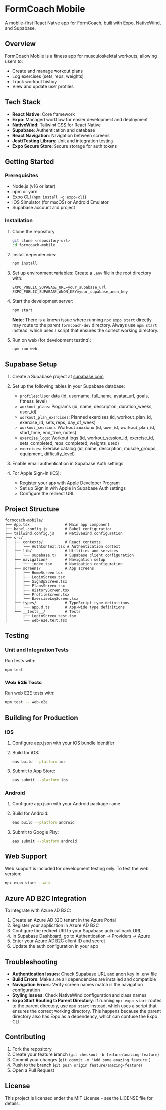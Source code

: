 # FormCoach Mobile

A mobile-first React Native app for FormCoach, built with Expo, NativeWind, and Supabase.

## Overview

FormCoach Mobile is a fitness app for musculoskeletal workouts, allowing users to:
- Create and manage workout plans
- Log exercises (sets, reps, weights)
- Track workout history
- View and update user profiles

## Tech Stack

- **React Native**: Core framework
- **Expo**: Managed workflow for easier development and deployment
- **NativeWind**: Tailwind CSS for React Native
- **Supabase**: Authentication and database
- **React Navigation**: Navigation between screens
- **Jest/Testing Library**: Unit and integration testing
- **Expo Secure Store**: Secure storage for auth tokens

## Getting Started

### Prerequisites

- Node.js (v16 or later)
- npm or yarn
- Expo CLI (`npm install -g expo-cli`)
- iOS Simulator (for macOS) or Android Emulator
- Supabase account and project

### Installation

1. Clone the repository:
   ```bash
   git clone <repository-url>
   cd formcoach-mobile
   ```

2. Install dependencies:
   ```bash
   npm install
   ```

3. Set up environment variables:
   Create a `.env` file in the root directory with:
   ```
   EXPO_PUBLIC_SUPABASE_URL=your_supabase_url
   EXPO_PUBLIC_SUPABASE_ANON_KEY=your_supabase_anon_key
   ```

4. Start the development server:
   ```bash
   npm start
   ```

   **Note**: There is a known issue where running `npx expo start` directly may route to the parent `formcoach-dev` directory. Always use `npm start` instead, which uses a script that ensures the correct working directory.

5. Run on web (for development testing):
   ```bash
   npm run web
   ```

## Supabase Setup

1. Create a Supabase project at [supabase.com](https://supabase.com)
2. Set up the following tables in your Supabase database:
   - `profiles`: User data (id, username, full_name, avatar_url, goals, fitness_level)
   - `workout_plans`: Programs (id, name, description, duration_weeks, user_id)
   - `workout_plan_exercises`: Planned exercises (id, workout_plan_id, exercise_id, sets, reps, day_of_week)
   - `workout_sessions`: Workout sessions (id, user_id, workout_plan_id, start_time, end_time, notes)
   - `exercise_logs`: Workout logs (id, workout_session_id, exercise_id, sets_completed, reps_completed, weights_used)
   - `exercises`: Exercise catalog (id, name, description, muscle_groups, equipment, difficulty_level)

3. Enable email authentication in Supabase Auth settings

4. For Apple Sign-In (iOS):
   - Register your app with Apple Developer Program
   - Set up Sign in with Apple in Supabase Auth settings
   - Configure the redirect URL

## Project Structure

```
formcoach-mobile/
├── App.tsx                # Main app component
├── babel.config.js        # Babel configuration
├── tailwind.config.js     # NativeWind configuration
├── src/
│   ├── contexts/          # React contexts
│   │   └── AuthContext.tsx # Authentication context
│   ├── lib/               # Utilities and services
│   │   └── supabase.ts    # Supabase client configuration
│   ├── navigation/        # Navigation setup
│   │   └── index.tsx      # Navigation configuration
│   ├── screens/           # App screens
│   │   ├── HomeScreen.tsx
│   │   ├── LoginScreen.tsx
│   │   ├── SignUpScreen.tsx
│   │   ├── PlansScreen.tsx
│   │   ├── HistoryScreen.tsx
│   │   ├── ProfileScreen.tsx
│   │   └── ExerciseLogScreen.tsx
│   ├── types/             # TypeScript type definitions
│   │   └── app.d.ts       # App-wide type definitions
│   └── __tests__/         # Tests
│       ├── LoginScreen.test.tsx
│       └── web-e2e.test.tsx
```

## Testing

### Unit and Integration Tests

Run tests with:
```bash
npm test
```

### Web E2E Tests

Run web E2E tests with:
```bash
npm test -- web-e2e
```

## Building for Production

### iOS

1. Configure app.json with your iOS bundle identifier
2. Build for iOS:
   ```bash
   eas build --platform ios
   ```

3. Submit to App Store:
   ```bash
   eas submit --platform ios
   ```

### Android

1. Configure app.json with your Android package name
2. Build for Android:
   ```bash
   eas build --platform android
   ```

3. Submit to Google Play:
   ```bash
   eas submit --platform android
   ```

## Web Support

Web support is included for development testing only. To test the web version:

```bash
npx expo start --web
```

## Azure AD B2C Integration

To integrate with Azure AD B2C:

1. Create an Azure AD B2C tenant in the Azure Portal
2. Register your application in Azure AD B2C
3. Configure the redirect URI to your Supabase auth callback URL
4. In Supabase Dashboard, go to Authentication → Providers → Azure
5. Enter your Azure AD B2C client ID and secret
6. Update the auth configuration in your app

## Troubleshooting

- **Authentication Issues**: Check Supabase URL and anon key in .env file
- **Build Errors**: Make sure all dependencies are installed and compatible
- **Navigation Errors**: Verify screen names match in the navigation configuration
- **Styling Issues**: Check NativeWind configuration and class names
- **Expo Start Routing to Parent Directory**: If running `npx expo start` routes to the parent directory, use `npm start` instead, which uses a script that ensures the correct working directory. This happens because the parent directory also has Expo as a dependency, which can confuse the Expo CLI.

## Contributing

1. Fork the repository
2. Create your feature branch (`git checkout -b feature/amazing-feature`)
3. Commit your changes (`git commit -m 'Add some amazing feature'`)
4. Push to the branch (`git push origin feature/amazing-feature`)
5. Open a Pull Request

## License

This project is licensed under the MIT License - see the LICENSE file for details.
